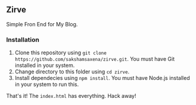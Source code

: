 ## Zirve

Simple Fron End for My Blog.

### Installation

1. Clone this repository using `git clone https://github.com/sakshamsaxena/zirve.git`. You must have Git installed in your system.
2. Change directory to this folder using `cd zirve`.
3. Install dependecies using `npm install`. You must have Node.js installed in your system to run this.

That's it! The `index.html` has everything. Hack away!